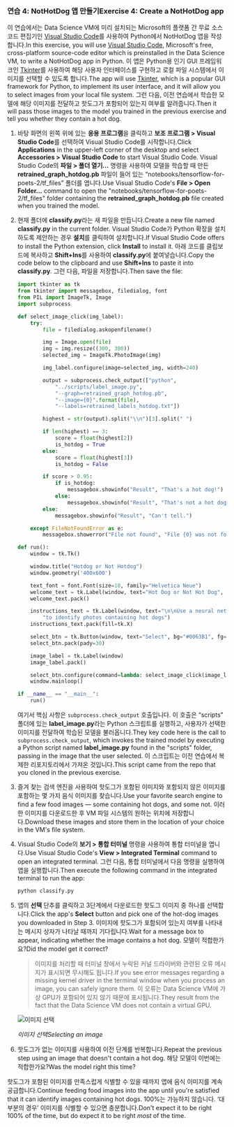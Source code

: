 ### <a name="exercise-4-create-a-nothotdog-app"></a><span data-ttu-id="637c1-101">연습 4: NotHotDog 앱 만들기</span><span class="sxs-lookup"><span data-stu-id="637c1-101">Exercise 4: Create a NotHotDog app</span></span>

<span data-ttu-id="637c1-102">이 연습에서는 Data Science VM에 미리 설치되는 Microsoft의 플랫폼 간 무료 소스 코드 편집기인 [Visual Studio Code](https://code.visualstudio.com/)를 사용하여 Python에서 NotHotDog 앱을 작성합니다.</span><span class="sxs-lookup"><span data-stu-id="637c1-102">In this exercise, you will use [Visual Studio Code](https://code.visualstudio.com/), Microsoft's free, cross-platform source-code editor which is preinstalled in the Data Science VM, to write a NotHotDog app in Python.</span></span> <span data-ttu-id="637c1-103">이 앱은 Python용 인기 GUI 프레임워크인 [Tkinter](https://wiki.python.org/moin/TkInter)를 사용하여 해당 사용자 인터페이스를 구현하고 로컬 파일 시스템에서 이미지를 선택할 수 있도록 합니다.</span><span class="sxs-lookup"><span data-stu-id="637c1-103">The app will use [Tkinter](https://wiki.python.org/moin/TkInter), which is a popular GUI framework for Python, to implement its user interface, and it will allow you to select images from your local file system.</span></span> <span data-ttu-id="637c1-104">그런 다음, 이전 연습에서 학습한 모델에 해당 이미지를 전달하고 핫도그가 포함되어 있는지 여부를 알려줍니다.</span><span class="sxs-lookup"><span data-stu-id="637c1-104">Then it will pass those images to the model you trained in the previous exercise and tell you whether they contain a hot dog.</span></span>

1. <span data-ttu-id="637c1-105">바탕 화면의 왼쪽 위에 있는 **응용 프로그램**을 클릭하고 **보조 프로그램 > Visual Studio Code**를 선택하여 Visual Studio Code를 시작합니다.</span><span class="sxs-lookup"><span data-stu-id="637c1-105">Click **Applications** in the upper-left corner of the desktop and select **Accessories > Visual Studio Code** to start Visual Studio Code.</span></span> <span data-ttu-id="637c1-106">Visual Studio Code의 **파일 > 폴더 열기...** 명령을 사용하여 모델을 학습할 때 만든 **retrained_graph_hotdog.pb** 파일이 들어 있는 “notebooks/tensorflow-for-poets-2/tf_files” 폴더를 엽니다.</span><span class="sxs-lookup"><span data-stu-id="637c1-106">Use Visual Studio Code's **File > Open Folder...** command to open the "notebooks/tensorflow-for-poets-2/tf_files" folder containing the **retrained_graph_hotdog.pb** file created when you trained the model.</span></span>

1. <span data-ttu-id="637c1-107">현재 폴더에 **classify.py**라는 새 파일을 만듭니다.</span><span class="sxs-lookup"><span data-stu-id="637c1-107">Create a new file named **classify.py** in the current folder.</span></span> <span data-ttu-id="637c1-108">Visual Studio Code가 Python 확장을 설치하도록 제안하는 경우 **설치**를 클릭하여 설치합니다.</span><span class="sxs-lookup"><span data-stu-id="637c1-108">If Visual Studio Code offers to install the Python extension, click **Install** to install it.</span></span> <span data-ttu-id="637c1-109">아래 코드를 클립보드에 복사하고 **Shift+Ins**를 사용하여 **classify.py**에 붙여넣습니다.</span><span class="sxs-lookup"><span data-stu-id="637c1-109">Copy the code below to the clipboard and use **Shift+Ins** to paste it into **classify.py**.</span></span> <span data-ttu-id="637c1-110">그런 다음, 파일을 저장합니다.</span><span class="sxs-lookup"><span data-stu-id="637c1-110">Then save the file:</span></span>

    ```python
    import tkinter as tk
    from tkinter import messagebox, filedialog, font
    from PIL import ImageTk, Image
    import subprocess

    def select_image_click(img_label):
        try:
            file = filedialog.askopenfilename()

            img = Image.open(file)
            img = img.resize((300, 300))
            selected_img = ImageTk.PhotoImage(img)

            img_label.configure(image=selected_img, width=240)

            output = subprocess.check_output(["python",
                "../scripts/label_image.py",
                "--graph=retrained_graph_hotdog.pb",
                "--image={0}".format(file),
                "--labels=retrained_labels_hotdog.txt"])

            highest = str(output).split("\\n")[3].split(" ")

            if len(highest) == 3:
                score = float(highest[2])
                is_hotdog = True
            else:
                score = float(highest[3])
                is_hotdog = False

            if score > 0.95:
                if is_hotdog:
                    messagebox.showinfo("Result", "That's a hot dog!")
                else:
                    messagebox.showinfo("Result", "That's not a hot dog.")
            else:
                messagebox.showinfo("Result", "Can't tell.")

        except FileNotFoundError as e:
            messagebox.showerror("File not found", "File {0} was not found.".format(e.filename))

    def run():
        window = tk.Tk()

        window.title("Hotdog or Not Hotdog")
        window.geometry('400x600')

        text_font = font.Font(size=18, family="Helvetica Neue")
        welcome_text = tk.Label(window, text="Hot Dog or Not Hot Dog", font=text_font)
        welcome_text.pack()

        instructions_text = tk.Label(window, text="\n\nUse a neural network built with Tensorflow\n"
            "to identify photos containing hot dogs")
        instructions_text.pack(fill=tk.X)

        select_btn = tk.Button(window, text="Select", bg="#0063B1", fg="white", width=5, height=1)
        select_btn.pack(pady=30)

        image_label = tk.Label(window)
        image_label.pack()

        select_btn.configure(command=lambda: select_image_click(image_label))
        window.mainloop()

    if __name__ == "__main__":
        run()
    ```

    <span data-ttu-id="637c1-111">여기서 핵심 사항은 ```subprocess.check_output``` 호출입니다. 이 호출은 “scripts” 폴더에 있는 **label_image.py**라는 Python 스크립트를 실행하고, 사용자가 선택한 이미지를 전달하여 학습된 모델을 불러옵니다.</span><span class="sxs-lookup"><span data-stu-id="637c1-111">They key code here is the call to ```subprocess.check_output```, which invokes the trained model by executing a Python script named **label_image.py** found in the "scripts" folder, passing in the image that the user selected.</span></span> <span data-ttu-id="637c1-112">이 스크립트는 이전 연습에서 복제한 리포지토리에서 가져온 것입니다.</span><span class="sxs-lookup"><span data-stu-id="637c1-112">This script came from the repo that you cloned in the previous exercise.</span></span>

1. <span data-ttu-id="637c1-113">즐겨 찾는 검색 엔진을 사용하여 핫도그가 포함된 이미지와 포함되지 않은 이미지를 포함하는 몇 가지 음식 이미지를 찾습니다.</span><span class="sxs-lookup"><span data-stu-id="637c1-113">Use your favorite search engine to find a few food images — some containing hot dogs, and some not.</span></span> <span data-ttu-id="637c1-114">이러한 이미지를 다운로드한 후 VM 파일 시스템의 원하는 위치에 저장합니다.</span><span class="sxs-lookup"><span data-stu-id="637c1-114">Download these images and store them in the location of your choice in the VM's file system.</span></span>

1. <span data-ttu-id="637c1-115">Visual Studio Code의 **보기 > 통합 터미널** 명령을 사용하여 통합 터미널을 엽니다.</span><span class="sxs-lookup"><span data-stu-id="637c1-115">Use Visual Studio Code's **View > Integrated Terminal** command to open an integrated terminal.</span></span> <span data-ttu-id="637c1-116">그런 다음, 통합 터미널에서 다음 명령을 실행하여 앱을 실행합니다.</span><span class="sxs-lookup"><span data-stu-id="637c1-116">Then execute the following command in the integrated terminal to run the app:</span></span>

     ```bash
     python classify.py
     ```

1. <span data-ttu-id="637c1-117">앱의 **선택** 단추를 클릭하고 3단계에서 다운로드한 핫도그 이미지 중 하나를 선택합니다.</span><span class="sxs-lookup"><span data-stu-id="637c1-117">Click the app's **Select** button and pick one of the hot-dog images you downloaded in Step 3.</span></span> <span data-ttu-id="637c1-118">이미지에 핫도그가 포함되어 있는지 여부를 나타내는 메시지 상자가 나타날 때까지 기다립니다.</span><span class="sxs-lookup"><span data-stu-id="637c1-118">Wait for a message box to appear, indicating whether the image contains a hot dog.</span></span> <span data-ttu-id="637c1-119">모델이 적합한가요?</span><span class="sxs-lookup"><span data-stu-id="637c1-119">Did the model get it correct?</span></span>

    > <span data-ttu-id="637c1-120">이미지를 처리할 때 터미널 창에서 누락된 커널 드라이버와 관련된 오류 메시지가 표시되면 무시해도 됩니다.</span><span class="sxs-lookup"><span data-stu-id="637c1-120">If you see error messages regarding a missing kernel driver in the terminal window when you process an image, you can safely ignore them.</span></span> <span data-ttu-id="637c1-121">이 오류는 Data Science VM에 가상 GPU가 포함되어 있지 않기 때문에 표시됩니다.</span><span class="sxs-lookup"><span data-stu-id="637c1-121">They result from the fact that the Data Science VM does not contain a virtual GPU.</span></span>

    ![이미지 선택](../images/select-image.png)

    <span data-ttu-id="637c1-123">_이미지 선택_</span><span class="sxs-lookup"><span data-stu-id="637c1-123">_Selecting an image_</span></span>

1. <span data-ttu-id="637c1-124">핫도그가 없는 이미지를 사용하여 이전 단계를 반복합니다.</span><span class="sxs-lookup"><span data-stu-id="637c1-124">Repeat the previous step using an image that doesn't contain a hot dog.</span></span> <span data-ttu-id="637c1-125">해당 모델이 이번에는 적합한가요?</span><span class="sxs-lookup"><span data-stu-id="637c1-125">Was the model right this time?</span></span>

<span data-ttu-id="637c1-126">핫도그가 포함된 이미지를 만족스럽게 식별할 수 있을 때까지 앱에 음식 이미지를 계속 공급합니다.</span><span class="sxs-lookup"><span data-stu-id="637c1-126">Continue feeding food images into the app until you're satisfied that it can identify images containing hot dogs.</span></span> <span data-ttu-id="637c1-127">100%는 가능하지 않습니다. ‘대부분의 경우’ 이미지를 식별할 수 있으면 충분합니다.</span><span class="sxs-lookup"><span data-stu-id="637c1-127">Don't expect it to be right 100% of the time, but do expect it to be right *most* of the time.</span></span>